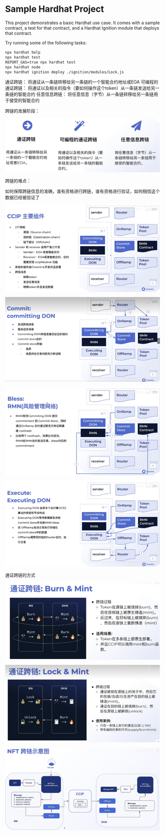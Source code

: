 # Sample Hardhat Project

This project demonstrates a basic Hardhat use case. It comes with a sample contract, a test for that contract, and a Hardhat Ignition module that deploys that contract.

Try running some of the following tasks:

```shell
npx hardhat help
npx hardhat test
REPORT_GAS=true npx hardhat test
npx hardhat node
npx hardhat ignition deploy ./ignition/modules/Lock.js
```

通证跨链：
将通证从一条链转移给另一条链的一个智能合约地址或EOA
可编程的通证跨链：
将通证以及相关的指令（要如何操作这个token）从一条链发送给另一条链的智能合约
任意信息跨链：
将任意信息（字节）从一条链转移给另一条链用于接受的智能合约

跨链的发展阶段：

![image-20241024222713443](images/image-20241024222713443.png)

跨链的难点：

如何保障跨链信息的准确，谁有资格进行跨链，谁有资格进行验证，如何相信这个数据已经被验证了

![image-20241024223512942](images/image-20241024223512942.png)

![image-20241024224021767](images/image-20241024224021767.png)

![image-20241024224456540](images/image-20241024224456540.png)

![image-20241024224737808](images/image-20241024224737808.png)

通证跨链的方式

![image-20241024225136211](images/image-20241024225136211.png)

![image-20241024225908816](images/image-20231107093103336.png)

![image-20241024230319946](images/image-20241024230319946.png)











